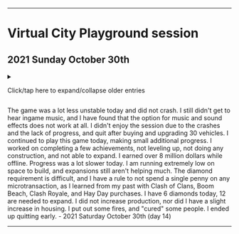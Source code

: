 
***

# Virtual City Playground session

## 2021 Sunday October 30th

<details><summary><p>Click/tap here to expand/collapse older entries</p></summary>

I started playing this game again today when browsing through games last night. I had nostalgia for it from my 2015 sessions, and I plan to continue playing the game until I can recreate progress, and possible then some. - 2021 Sunday October 17th (day 1)

I continued to play this game today, making additional progress. I worked on the pie in the sky achievement, reached level 9, did lots of construction, completed several quests, and did many upgrades. I earned over a million dollars while offline. - 2021 Monday October 18th(day 2)

I continued to play this game today, making additional progress. I worked on completing several achievement, reaching level 11, doing lots of construction, upgrading and routing vehicles, and doing many upgrades. I earned less a million dollars while offline. Progress was OK today, I also re-confirmed that this game works offline. - 2021 Tuesday October 19th (day 3)

I forgot to mention that the game crashed a few times yesterday. It did this today as well. Both times, the in-game music disappeared, and it delayed the start. At least I now have the ingame music in hard copy format.

I continued to play this game today, making additional progress. I worked on completing several achievement, reaching level 17, doing lots of construction, upgrading and routing vehicles, and doing many upgrades. I earned well over a million dollars while offline. Progress was OK today. Today, I expanded my city a few times, built new roads, increased production, increased housing, put out some fires, and "cured" some people. - 2021 Wednesday October 20th (day 4)

The game was less unstable today and only crashed once, but due to this, I got no ingame music. I continued to play this game today, making additional progress. I worked on completing several achievement, reaching level 21, did lots of construction, upgrading and routing vehicles, upgraded all ny garbage trucks and did many upgrades. I earned well over a million dollars while offline. Progress was OK today. Today, I expanded my city a few times, built new roads, increased production, increased housing, put out some fires, and "cured" some people. - 2021 Thursday October 21st (day 5)

The game was a lot less unstable today and did not crash, but I still didn't get to hear ingame music. It had to recover my data for some reason. I continued to play this game today, making additional progress. I worked on completing several achievements, reaching level 22, did lots of construction, upgrading and routing vehicles, upgraded all ny garbage trucks and did many upgrades. I earned well over a million dollars while offline. Progress was OK today. Today, I began remodeling the city with new eco features, upgrading all shipping and dump trucks to max level (3) ran out of space to build (and I don't have enough diamonds to expand further) increased production, increased housing, put out some fires, and "cured" some people. - 2021 Friday October 22nd (day 6)

The game was a lot less unstable today and did not crash, but I still didn't get to hear ingame music. It had to recover my data again for some reason, and it took multiple reloads (3) for the game to work. I continued to play this game today, making additional progress. I worked on completing several achievements, reaching level 24, doing lots of construction, upgrading and routing vehicles, upgraded all my buses and did many upgrades. I earned well over 4 million dollars while offline. Progress was very slow today. I am running extremely low on space to build, and expansions aren't helping much. The diamond requirement is difficult, and I have a rule to not spend a single penny on any microtransaction, as I learned from my past with Clash of Clans, Boom Beach, Clash Royale, and Hay Day purchases. I found out that I should have got the daily reward yesterday, as the diamonds are needed. I increased production, increased housing, put out some fires, and "cured" some people. - 2021 Saturday October 23rd (day 7)

The game was a bit less unstable today and did not crash immediately, but I still didn't get to hear ingame music. It had to recover my data again for some reason. I continued to play this game today, making additional progress. I worked on completing several achievements, reaching level 26, doing very little of construction, and trying to expand. I earned well over 7 million dollars while offline. Progress was very slow today. I am running extremely low on space to build, and expansions aren't helping much. The diamond requirement is difficult, and I have a rule to not spend a single penny on any microtransaction, as I learned from my past with Clash of Clans, Boom Beach, Clash Royale, and Hay Day purchases. I tried watching ads for diamond. I got 1 diamond, then I continued to watch ads. The 16th ad caused the game to crash, and I lost the diamond, and never regained it, as the game constantly crashed upon any attempt. It is frustrating. It is also a bit scummy that their ad system is basically just the videos on their YouTube channel, and not really an ad. I didn't increase production, didn't increase housing, put out some fires, and "cured" some people. - 2021 Sunday October 24th (day 8)

The game was a lot less unstable today and did not crash at all, but I still didn't get to hear ingame music. It had to recover my data again for some reason. I continued to play this game today, making additional progress. I worked on completing several achievements, reaching level 30, doing very little amounts of construction, and trying to expand. I earned less than 7 million dollars while offline. Progress was very slow today. I am running extremely low on space to build, and expansions aren't helping much. The diamond requirement is difficult, and I have a rule to not spend a single penny on any microtransaction, as I learned from my past with Clash of Clans, Boom Beach, Clash Royale, and Hay Day purchases. I got the required diamonds for expansion today from leveling up twice by upgrading the garage, but I will need to wait until tomorrow to have the 250K credits required to expand. I didn't increase production, didn't increase housing, put out some fires, and "cured" some people. - 2021 Monday October 25th (day 9)

The game was a lot more unstable today and crashed several times, but I still didn't get to hear ingame music. I still enjoyed the session a lot, I have been wanting to play since 1 hour after quitting yesterday. It had to recover my data again for some reason. I continued to play this game today, making additional progress. I worked on completing several achievements, not leveling up, doing a lot of construction, expanded once. I earned over 7 million dollars while offline. Progress was a lot better today. I am running extremely low on space to build, and expansions still aren't helping much. The diamond requirement is difficult, and I have a rule to not spend a single penny on any microtransaction, as I learned from my past with Clash of Clans, Boom Beach, Clash Royale, and Hay Day purchases. I didn't expand my garage today. I did increase production, but I didn't increase housing. I put out some fires, and "cured" some people. - 2021 Tuesday October 26th (day 10)

The game was a lot less unstable today and did not crash at all, but I still didn't get to hear ingame music. I still enjoyed the session a lot. I continued to play this game today, making additional progress. I worked on completing several achievements, leveling up to level 32, doing a bit of construction, but not able to expand. I earned over 4 million dollars while offline. Progress was a lot slower today. I am running extremely low on space to build, and expansions still aren't helping much. The diamond requirement is difficult, and I have a rule to not spend a single penny on any microtransaction, as I learned from my past with Clash of Clans, Boom Beach, Clash Royale, and Hay Day purchases. I earned 5 diamonds today, 3 from logging in daily for 5 days, and 2 for leveling up twice. I upgraded my garage to level 18 today. I did increase production, and I did a slight increase in housing. I put out some fires, and "cured" some people. I also produced a lot of materials, hanging around the shopping mall and completing quests. - 2021 Wednesday October 27th (day 11)

The game was a lot more unstable today and crashed very frequently. I still didn't get to hear ingame music. I didn't enjoy the session due to the crashes, and quit early. I continued to play this game today, making small additional progress. I worked on completing a few achievements, not leveling up, not doing any construction, but not able to expand. I earned over 4 million dollars while offline. Progress was a lot slower today. I am running extremely low on space to build, and expansions still aren't helping much. The diamond requirement is difficult, and I have a rule to not spend a single penny on any microtransaction, as I learned from my past with Clash of Clans, Boom Beach, Clash Royale, and Hay Day purchases. I still have 5 diamonds today. 3 from logging in daily for 5 days. I did not upgrade my garage today, and I did not increase production, nor did I have a slight increase in housing. I put out some fires, and "cured" some people. I ended up quitting early. - 2021 Thursday October 28th (day 12)

The game was a bit less unstable today, but it still crashed a couplet time. I still didn't get to hear ingame music. I didn't enjoy the session due to the crashes and the lack of progress, and quit early. I continued to play this game today, making small additional progress. I worked on completing a few achievements, not leveling up, not doing any construction, but not able to expand. I earned over 8 million dollars while offline. Progress was a lot slower today. I am running extremely low on space to build, and expansions still aren't helping much. The diamond requirement is difficult, and I have a rule to not spend a single penny on any microtransaction, as I learned from my past with Clash of Clans, Boom Beach, Clash Royale, and Hay Day purchases. I have 6 diamonds today, 12 are needed to expand. I upgraded my garage to max level (19) and only leveled up once from it. I can no longer receive diamonds from this method. There was a quest today that required upgrading the hospital, but the upgrade is still locked. I did not increase production, nor did I have a slight increase in housing. I put out some fires, and "cured" some people. I ended up quitting early. I tried doing a spin for ads, but of course it failed, and I had to redo all of todays progress, which wasn't that hard, and didn't take very long. - 2021 Friday October 29th (day 13)

</details>

The game was a lot less unstable today and did not crash. I still didn't get to hear ingame music, and I have found that the option for music and sound effects does not work at all. I didn't enjoy the session due to the crashes and the lack of progress, and quit after buying and upgrading 30 vehicles. I continued to play this game today, making small additional progress. I worked on completing a few achievements, not leveling up, not doing any construction, and not able to expand. I earned over 8 million dollars while offline. Progress was a lot slower today. I am running extremely low on space to build, and expansions still aren't helping much. The diamond requirement is difficult, and I have a rule to not spend a single penny on any microtransaction, as I learned from my past with Clash of Clans, Boom Beach, Clash Royale, and Hay Day purchases. I have 6 diamonds today, 12 are needed to expand. I did not increase production, nor did I have a slight increase in housing. I put out some fires, and "cured" some people. I ended up quitting early. - 2021 Saturday October 30th (day 14)

***
